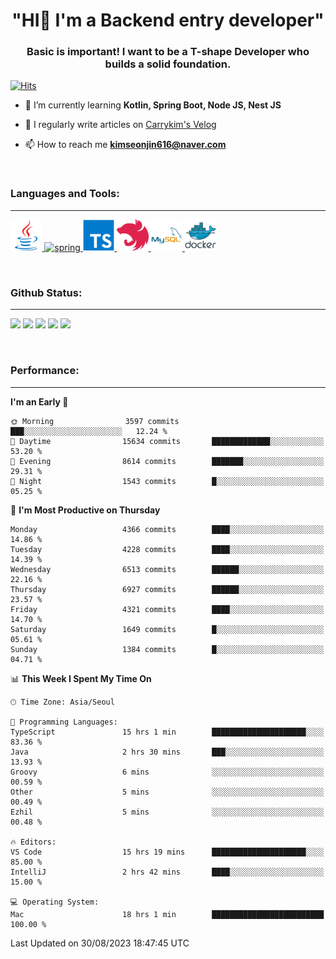 <h1 align="center">"HI👋 I'm a Backend entry developer" </h1>
<h3 align="center">Basic is important! I want to be a T-shape Developer who builds a solid foundation.</h3>

[![Hits](https://hits.seeyoufarm.com/api/count/incr/badge.svg?url=https%3A%2F%2Fgithub.com%2Fgimseonjin&count_bg=%2318BFE5&title_bg=%23555555&icon=ko-fi.svg&icon_color=%23E7E7E7&title=hits&edge_flat=false)](https://hits.seeyoufarm.com)

- 🌱 I’m currently learning **Kotlin, Spring Boot, Node JS, Nest JS**

- 📝 I regularly write articles on [Carrykim's Velog](https://velog.io/@carrykim)

- 📫 How to reach me **kimseonjin616@naver.com**

<br/>

<h3 align="left">Languages and Tools:</h3>

***

<p align="left"> 
 <a href="https://www.java.com" target="_blank" rel="noreferrer"> <img src="https://raw.githubusercontent.com/devicons/devicon/master/icons/java/java-original.svg" alt="java" width="10%" height="10%"/> </a>
 <a href="https://spring.io/" target="_blank" rel="noreferrer"> <img src="https://www.vectorlogo.zone/logos/springio/springio-icon.svg" alt="spring" width="10%" height="10%"/> </a>
  <a href="https://www.typescriptlang.org/" target="_blank" rel="noreferrer"> <img src="https://raw.githubusercontent.com/devicons/devicon/master/icons/typescript/typescript-original.svg" alt="typescript" width="10%" height="10%"/> </a>
<a href="https://nestjs.com/" target="_blank" rel="noreferrer"> <img src="https://raw.githubusercontent.com/devicons/devicon/master/icons/nestjs/nestjs-plain.svg" alt="nestjs" width="10%" height="10%"/> </a> 
<a href="https://www.mysql.com/" target="_blank" rel="noreferrer"> <img src="https://raw.githubusercontent.com/devicons/devicon/master/icons/mysql/mysql-original-wordmark.svg" alt="mysql" width="10%" height="10%"/>  </a>
 <a href="https://www.docker.com/" target="_blank" rel="noreferrer"> <img src="https://raw.githubusercontent.com/devicons/devicon/master/icons/docker/docker-original-wordmark.svg" alt="docker" width="10%" height="10%"/> </a>
 </p>
</p>

<br/>

<h3 align="left">Github Status:</h3>

***

![](http://github-profile-summary-cards.vercel.app/api/cards/profile-details?username=gimseonjin&theme=nord_bright)
![](http://github-profile-summary-cards.vercel.app/api/cards/repos-per-language?username=gimseonjin&theme=nord_bright)
![](http://github-profile-summary-cards.vercel.app/api/cards/most-commit-language?username=gimseonjin&theme=nord_bright)
![](http://github-profile-summary-cards.vercel.app/api/cards/stats?username=gimseonjin&theme=nord_bright)
![](http://github-profile-summary-cards.vercel.app/api/cards/productive-time?username=gimseonjin&theme=nord_bright&utcOffset=8)


<br/>

<h3 align="left">Performance:</h3>

***

<!--START_SECTION:waka-->
**I'm an Early 🐤** 

```text
🌞 Morning                3597 commits        ███░░░░░░░░░░░░░░░░░░░░░░   12.24 % 
🌆 Daytime                15634 commits       █████████████░░░░░░░░░░░░   53.20 % 
🌃 Evening                8614 commits        ███████░░░░░░░░░░░░░░░░░░   29.31 % 
🌙 Night                  1543 commits        █░░░░░░░░░░░░░░░░░░░░░░░░   05.25 % 
```
📅 **I'm Most Productive on Thursday** 

```text
Monday                   4366 commits        ████░░░░░░░░░░░░░░░░░░░░░   14.86 % 
Tuesday                  4228 commits        ████░░░░░░░░░░░░░░░░░░░░░   14.39 % 
Wednesday                6513 commits        ██████░░░░░░░░░░░░░░░░░░░   22.16 % 
Thursday                 6927 commits        ██████░░░░░░░░░░░░░░░░░░░   23.57 % 
Friday                   4321 commits        ████░░░░░░░░░░░░░░░░░░░░░   14.70 % 
Saturday                 1649 commits        █░░░░░░░░░░░░░░░░░░░░░░░░   05.61 % 
Sunday                   1384 commits        █░░░░░░░░░░░░░░░░░░░░░░░░   04.71 % 
```


📊 **This Week I Spent My Time On** 

```text
🕑︎ Time Zone: Asia/Seoul

💬 Programming Languages: 
TypeScript               15 hrs 1 min        █████████████████████░░░░   83.36 % 
Java                     2 hrs 30 mins       ███░░░░░░░░░░░░░░░░░░░░░░   13.93 % 
Groovy                   6 mins              ░░░░░░░░░░░░░░░░░░░░░░░░░   00.59 % 
Other                    5 mins              ░░░░░░░░░░░░░░░░░░░░░░░░░   00.49 % 
Ezhil                    5 mins              ░░░░░░░░░░░░░░░░░░░░░░░░░   00.48 % 

🔥 Editors: 
VS Code                  15 hrs 19 mins      █████████████████████░░░░   85.00 % 
IntelliJ                 2 hrs 42 mins       ████░░░░░░░░░░░░░░░░░░░░░   15.00 % 

💻 Operating System: 
Mac                      18 hrs 1 min        █████████████████████████   100.00 % 
```


 Last Updated on 30/08/2023 18:47:45 UTC
<!--END_SECTION:waka-->

<div align="center">
  
